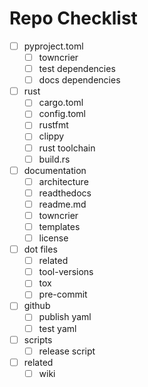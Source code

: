 
# Repo Checklist


- [ ] pyproject.toml
    - [ ] towncrier
    - [ ] test dependencies
    - [ ] docs dependencies
- [ ] rust
    - [ ] cargo.toml
    - [ ] config.toml
    - [ ] rustfmt
    - [ ] clippy
    - [ ] rust toolchain
    - [ ] build.rs
- [ ] documentation
    - [ ] architecture
    - [ ] readthedocs
    - [ ] readme.md
    - [ ] towncrier
    - [ ] templates
    - [ ] license
- [ ] dot files
    - [ ] related
    - [ ] tool-versions
    - [ ] tox
    - [ ] pre-commit
- [ ] github
    - [ ] publish yaml
    - [ ] test yaml
- [ ] scripts
    - [ ] release script
- [ ] related
    - [ ] wiki

